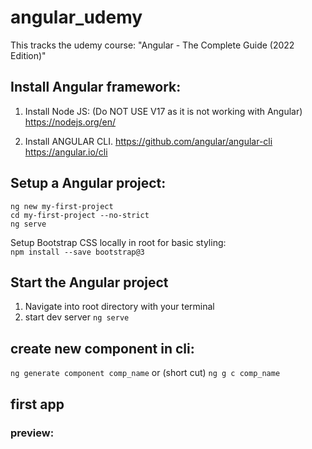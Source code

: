 # angular_udemy
This tracks the udemy course: "Angular - The Complete Guide (2022 Edition)" 

## Install Angular framework:
1. Install Node JS: (Do NOT USE V17 as it is not working with Angular)
	https://nodejs.org/en/
	
2. Install ANGULAR CLI.
	https://github.com/angular/angular-cli
	https://angular.io/cli

## Setup a Angular project:
`ng new my-first-project` \
`cd my-first-project --no-strict` \
`ng serve` 
	
Setup Bootstrap CSS locally in root for basic styling: \
`npm install --save bootstrap@3`

## Start the Angular project 
1. Navigate into root directory with your terminal
2. start dev server `ng serve`

## create new component in cli:
`ng generate component comp_name`
or (short cut) `ng g c comp_name`

## first app
### preview:
